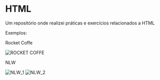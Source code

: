 # HTML
Um repositório onde realizei práticas e exercícios relacionados a HTML

Exemplos:

Rocket Coffe

<img src="https://github.com/pauloriosc/Images/blob/main/rocketcoffe.png?raw=true" alt="ROCKET COFFE">

NLW

<img src="https://github.com/pauloriosc/Images/blob/main/Nlw_1.png?raw=true" alt="NLW_1">
<img src="https://github.com/pauloriosc/Images/blob/main/Nlw_2.png?raw=true" alt="NLW_2">

